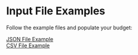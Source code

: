 # Input File Examples

Follow the example files and populate your budget:

[JSON File Example](budget.json)  
[CSV File Example](budget.csv)  
